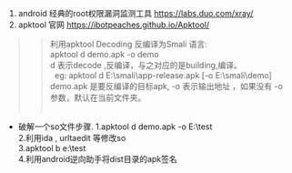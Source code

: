 1. android 经典的root权限漏洞监测工具 https://labs.duo.com/xray/
2. apktool 官网 https://ibotpeaches.github.io/Apktool/
>> 利用apktool Decoding 反编译为Smali 语言:<br>
   apktool d demo.apk -o demo<br>
   d 表示decode ,反编译，与之对应的是building,编译。<br>
   eg: apktool d E:\smali\app-release.apk [-o E:\smali\demo]<br>
   demo.apk 是要反编译的目标apk, -o 表示输出地址 ，如果没有 -o 参数，默认在当前文件夹。<br>
   
- 破解一个so文件步骤.
1.apktool d demo.apk -o E:\test<br>
2.利用ida , urltaedit 等修改so<br>
3.apktool b e:\test<br>
4.利用android逆向助手将dist目录的apk签名<br>
